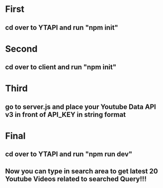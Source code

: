 # First
## cd over to YTAPI and run "npm init"
# Second
## cd over to client and run "npm init"
# Third
## go to server.js and place your Youtube Data API v3 in front of API_KEY in string format
# Final
## cd over to YTAPI and run "npm run dev"

## Now you can type in search area to get latest 20 Youtube Videos related to searched Query!!!
